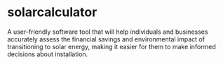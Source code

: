 # solarcalculator
A user-friendly software tool that will help individuals and businesses accurately assess the financial savings and environmental impact of transitioning to solar energy, making it easier for them to make informed decisions about installation.
